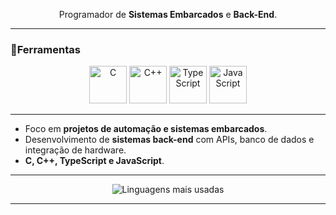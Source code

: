 <p align="center">
  Programador de <strong>Sistemas Embarcados</strong> e <strong>Back-End</strong>.<br>
</p>

---

### 🧩Ferramentas

<p align="center">
  <img src="https://cdn.jsdelivr.net/gh/devicons/devicon/icons/c/c-original.svg" alt="C" width="60" height="60"/>
  <img src="https://cdn.jsdelivr.net/gh/devicons/devicon/icons/cplusplus/cplusplus-original.svg" alt="C++" width="60" height="60"/>
  <img src="https://cdn.jsdelivr.net/gh/devicons/devicon/icons/typescript/typescript-original.svg" alt="TypeScript" width="60" height="60"/>
  <img src="https://cdn.jsdelivr.net/gh/devicons/devicon/icons/javascript/javascript-original.svg" alt="JavaScript" width="60" height="60"/>
</p>

---
-  Foco em **projetos de automação e sistemas embarcados**.  
-  Desenvolvimento de **sistemas back-end** com APIs, banco de dados e integração de hardware.  
-  **C, C++, TypeScript e JavaScript**.    
---


<p align="center">
  <img 
       src="https://github-readme-stats.vercel.app/api/top-langs/?username=AceXzM&layout=compact&langs_count=6&theme=tokyonight" 
       alt="Linguagens mais usadas"
  />
</p>

---
